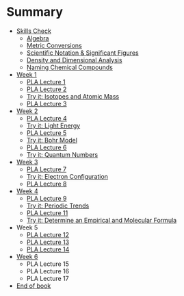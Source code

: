 # Summary

* [Skills Check](README.md)
  * [Algebra](algebra.md)
  * [Metric Conversions](metric-units.md)
  * [Scientific Notation & Significant Figures](scientific-notation-and-significant-figures.md)
  * [Density and Dimensional Analysis](density-and-dimensional-analysis.md)
  * [Naming Chemical Compounds](naming-chemical-compounds.md)
* [Week 1](week-1.md)
  * [PLA Lecture 1](week-1/pla-monday.md)
  * [PLA Lecture 2](week-1/pla-wednesday.md)
  * [Try it: Isotopes and Atomic Mass](week-1/isotopes-and-atomic-mass-try-it.md)
  * [PLA Lecture 3](week-1/pla-friday.md)
* [Week 2](week-2.md)
  * [PLA Lecture 4](week-2/pla-lecture-4.md)
  * [Try it: Light Energy](week-2/light-energy-try-it.md)
  * [PLA Lecture 5](week-2/pla-lecture-5.md)
  * [Try it: Bohr Model](week-2/bohr-model-try-it.md)
  * [PLA Lecture 6](week-2/pla-lecture-6.md)
  * [Try it: Quantum Numbers](week-2/quantum-numbers-try-it.md)
* [Week 3](week-3.md)
  * [PLA Lecture 7](week-3/pla-lecture-7.md)
  * [Try it: Electron Configuration](week-3/try-it-electron-configuration.md)
  * [PLA Lecture 8](week-3/pla-lecture-8.md)
* [Week 4](week-4.md)
  * [PLA Lecture 9](week-4/pla-lecture-9.md)
  * [Try it: Periodic Trends](week-4/try-it-periodic-trends.md)
  * [PLA Lecture 11](week-4/pla-lecture-11.md)
  * [Try it: Determine an Empirical and Molecular Formula](week-4/try-it-determine-an-empirical-and-molecular-formula.md)
* Week 5
  * [PLA Lecture 12](pla-lecture-12.md)
  * [PLA Lecture 13](pla-lecture-13.md)
  * [PLA Lecture 14](pla-lecture-14.md)
* [Week 6](week-6.md)
  * PLA Lecture 15
  * PLA Lecture 16
  * PLA Lecture 17
* [End of book](end-of-book.md)

